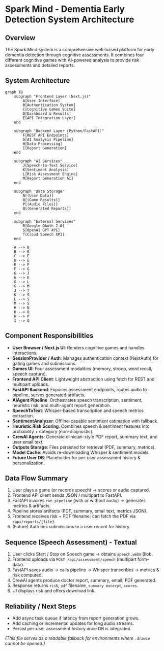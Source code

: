 # Spark Mind - Dementia Early Detection System Architecture

## Overview

The Spark Mind system is a comprehensive web-based platform for early dementia detection through cognitive assessments. It combines four different cognitive games with AI-powered analysis to provide risk assessments and detailed reports.

## System Architecture

```mermaid
graph TB
    subgraph "Frontend Layer (Next.js)"
        A[User Interface]
        B[Authentication System]
        C[Cognitive Games Suite]
        D[Dashboard & Results]
        E[API Integration Layer]
    end
    
    subgraph "Backend Layer (Python/FastAPI)"
        F[REST API Endpoints]
        G[AI Analysis Pipeline]
        H[Data Processing]
        I[Report Generation]
    end
    
    subgraph "AI Services"
        J[Speech-to-Text Service]
        K[Sentiment Analysis]
        L[Risk Assessment Engine]
        M[Report Generation AI]
    end
    
    subgraph "Data Storage"
        N[(User Data)]
        O[(Game Results)]
        P[(Audio Files)]
        Q[(Generated Reports)]
    end
    
    subgraph "External Services"
        R[Google OAuth 2.0]
        S[OpenAI GPT API]
        T[Cloud Speech API]
    end
    
    A --> B
    B --> R
    C --> E
    D --> E
    E --> F
    F --> G
    G --> J
    G --> K
    G --> L
    G --> M
    J --> T
    K --> S
    L --> S
    M --> S
    H --> N
    H --> O
    H --> P
    I --> Q
```

## Component Responsibilities

- **User Browser / Next.js UI**: Renders cognitive games and handles interactions.
- **SessionProvider / Auth**: Manages authentication context (NextAuth) for gating games and submissions.
- **Games UI**: Four assessment modalities (memory, stroop, word recall, speech capture).
- **Frontend API Client**: Lightweight abstraction using fetch for REST and multipart uploads.
- **FastAPI Backend**: Exposes assessment endpoints, routes audio to pipeline, serves generated artifacts.
- **AiAgent Pipeline**: Orchestrates speech transcription, sentiment, heuristic risk, and multi-agent report generation.
- **SpeechToText**: Whisper-based transcription and speech metrics extraction.
- **SentimentAnalyzer**: Offline-capable sentiment estimation with fallback.
- **Heuristic Risk Scoring**: Combines speech & sentiment features into probability + category (non-diagnostic).
- **CrewAI Agents**: Generate clinician-style PDF report, summary text, and user email text.
- **Outputs Storage**: Files persisted for retrieval (PDF, summary, metrics).
- **Model Cache**: Avoids re-downloading Whisper & sentiment models.
- **Future User DB**: Placeholder for per-user assessment history & personalization.

## Data Flow Summary
1. User plays a game (or records speech) → scores or audio captured.
2. Frontend API client sends JSON / multipart to FastAPI.
3. FastAPI invokes `run_pipeline` (with or without audio) → generates metrics & artifacts.
4. Pipeline stores artifacts (PDF, summary, email text, metrics JSON).
5. Frontend receives risk + PDF filename; can fetch the PDF via `/api/reports/{file}`.
6. (Future) Auth ties submissions to a user record for history.

## Sequence (Speech Assessment) - Textual
1. User clicks Start / Stop on Speech game → obtains `speech.webm` Blob.
2. Frontend uploads via `POST /api/assessment/speech` (multipart form-data).
3. FastAPI saves audio → calls pipeline → Whisper transcribes → metrics & risk computed.
4. CrewAI agents produce doctor report, summary, email; PDF generated.
5. Response returns `risk`, `pdf` filename, `summary excerpt`, `scores`.
6. UI displays risk and offers download link.

## Reliability / Next Steps
- Add async task queue if latency from report generation grows.
- Add caching or incremental updates for long audio streams.
- Persist per-user assessment history once DB is integrated.

*(This file serves as a readable fallback for environments where `.drawio` cannot be opened.)*
